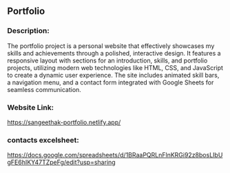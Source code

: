 ## Portfolio
### Description:
The portfolio project is a personal website that effectively showcases my skills and achievements through a polished, interactive design. 
It features a responsive layout with sections for an introduction, skills, and portfolio projects, utilizing modern web technologies like HTML, CSS, and JavaScript to create a dynamic user experience. 
The site includes animated skill bars, a navigation menu, and a contact form integrated with Google Sheets for seamless communication.

### Website Link:
https://sangeethak-portfolio.netlify.app/

### contacts excelsheet:
https://docs.google.com/spreadsheets/d/1BRaaPQRLnFlnKRGi92z8bosLIbUgFE6hIKY47TZpeFg/edit?usp=sharing
